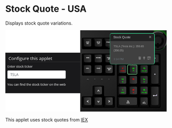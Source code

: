 # Stock Quote - USA

Displays stock quote variations.

![Stock quote on a Das Keybaord Q](assets/image.png "Q Stock quote")

This applet uses stock quotes from [IEX](https://iextrading.com/apps/stocks/)
